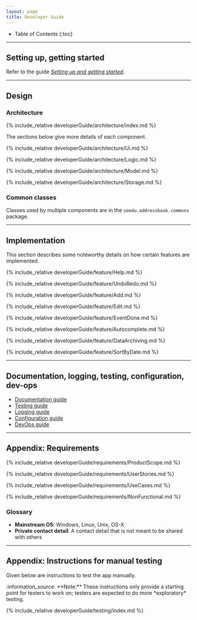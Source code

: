 ```yaml
---
layout: page
title: Developer Guide
---
```

* Table of Contents
{:toc}

--------------------------------------------------------------------------------------------------------------------

## **Setting up, getting started**

Refer to the guide [_Setting up and getting started_](developer/SettingUp.md).

--------------------------------------------------------------------------------------------------------------------

## **Design**

### Architecture

{% include_relative developerGuide/architecture/index.md %}

The sections below give more details of each component.

{% include_relative developerGuide/architecture/Ui.md %}

{% include_relative developerGuide/architecture/Logic.md %}

{% include_relative developerGuide/architecture/Model.md %}

{% include_relative developerGuide/architecture/Storage.md %}


### Common classes

Classes used by multiple components are in the `seedu.addressbook.commons` package.

--------------------------------------------------------------------------------------------------------------------

## **Implementation**

This section describes some noteworthy details on how certain features are implemented.

{% include_relative developerGuide/feature/Help.md %}

{% include_relative developerGuide/feature/UndoRedo.md %}

{% include_relative developerGuide/feature/Add.md %}

{% include_relative developerGuide/feature/Edit.md %}

{% include_relative developerGuide/feature/EventDone.md %}

{% include_relative developerGuide/feature/Autocomplete.md %}

{% include_relative developerGuide/feature/DataArchiving.md %}

{% include_relative developerGuide/feature/SortByDate.md %}

--------------------------------------------------------------------------------------------------------------------

## **Documentation, logging, testing, configuration, dev-ops**

* [Documentation guide](developer/Documentation.md)
* [Testing guide](developer/Testing.md)
* [Logging guide](developer/Logging.md)
* [Configuration guide](developer/Configuration.md)
* [DevOps guide](developer/DevOps.md)

--------------------------------------------------------------------------------------------------------------------

## **Appendix: Requirements**

{% include_relative developerGuide/requirements/ProductScope.md %}

{% include_relative developerGuide/requirements/UserStories.md %}

{% include_relative developerGuide/requirements/UseCases.md %}

{% include_relative developerGuide/requirements/NonFunctional.md %}

### Glossary

* **Mainstream OS**: Windows, Linux, Unix, OS-X
* **Private contact detail**: A contact detail that is not meant to be shared with others

--------------------------------------------------------------------------------------------------------------------

## **Appendix: Instructions for manual testing**

Given below are instructions to test the app manually.

<div markdown="span" class="alert alert-info">:information_source: **Note:** These instructions only provide a starting point for testers to work on;
testers are expected to do more *exploratory* testing.

</div>

{% include_relative developerGuide/testing/index.md %}
